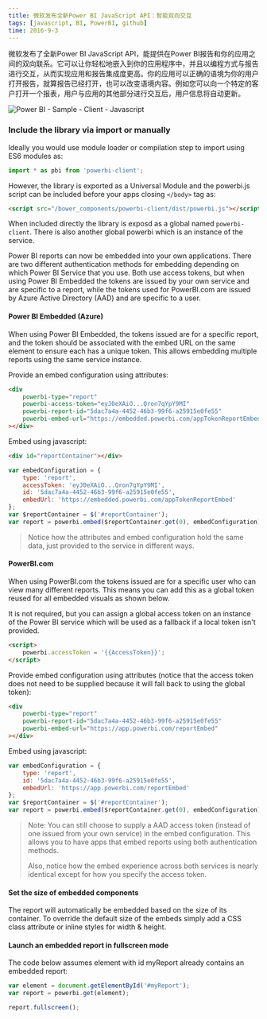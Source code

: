 ```yaml
---
title: 微软发布全新Power BI JavaScript API：智能双向交互
tags: [javascript, BI, PowerBI, github]
time: 2016-9-3
---
```


微软发布了全新Power BI JavaScript API，能提供在Power BI报告和你的应用之间的双向联系。它可以让你轻松地嵌入到你的应用程序中，并且以编程方式与报告进行交互，从而实现应用和报告集成度更高。你的应用可以正确的语境为你的用户打开报告，就算报告已经打开，也可以改变语境内容。例如您可以向一个特定的客户打开一个报表，用户与应用的其他部分进行交互后，用户信息将自动更新。

![Power BI - Sample - Client - Javascript](https://raw.githubusercontent.com/xieguigang/xieguigang.github.io-hexo/master/images/ms_powerBI_js.png)

<!--more-->

### Include the library via import or manually

Ideally you would use module loader or compilation step to import using ES6 modules as:

```javascript
import * as pbi from 'powerbi-client';
```

However, the library is exported as a Universal Module and the powerbi.js script can be included before your apps closing ``</body>`` tag as:

```html
<script src="/bower_components/powerbi-client/dist/powerbi.js"></script>
```

When included directly the library is exposd as a global named ``powerbi-client``. There is also another global powerbi which is an instance of the service.

Power BI reports can now be embedded into your own applications. There are two different authentication methods for embedding depending on which Power BI Service that you use. Both use access tokens, but when using Power BI Embedded the tokens are issued by your own service and are specific to a report, while the tokens used for PowerBI.com are issued by Azure Active Directory (AAD) and are specific to a user.

#### Power BI Embedded (Azure)

When using Power BI Embedded, the tokens issued are for a specific report, and the token should be associated with the embed URL on the same element to ensure each has a unique token. This allows embedding multiple reports using the same service instance.

Provide an embed configuration using attributes:

```html
<div
    powerbi-type="report"
    powerbi-access-token="eyJ0eXAiO...Qron7qYpY9MI"
    powerbi-report-id="5dac7a4a-4452-46b3-99f6-a25915e0fe55"
    powerbi-embed-url="https://embedded.powerbi.com/appTokenReportEmbed"
></div>
```

Embed using javascript:

```html
<div id="reportContainer"></div>
```

```javascript
var embedConfiguration = {
    type: 'report',
    accessToken: 'eyJ0eXAiO...Qron7qYpY9MI',
    id: '5dac7a4a-4452-46b3-99f6-a25915e0fe55',
    embedUrl: 'https://embedded.powerbi.com/appTokenReportEmbed'
};
var $reportContainer = $('#reportContainer');
var report = powerbi.embed($reportContainer.get(0), embedConfiguration);
```

> Notice how the attributes and embed configuration hold the same data, just provided to the service in different ways.

#### PowerBI.com

When using PowerBI.com the tokens issued are for a specific user who can view many different reports. This means you can add this as a global token reused for all embedded visuals as shown below.

It is not required, but you can assign a global access token on an instance of the Power BI service which will be used as a fallback if a local token isn't provided.

```html
<script>
    powerbi.accessToken = '{{AccessToken}}';
</script>
```

Provide embed configuration using attributes (notice that the access token does not need to be supplied because it will fall back to using the global token):

```html
<div
    powerbi-type="report"
    powerbi-report-id="5dac7a4a-4452-46b3-99f6-a25915e0fe55"
    powerbi-embed-url="https://app.powerbi.com/reportEmbed"
></div>
```

Embed using javascript:

```javascript
var embedConfiguration = {
    type: 'report',
    id: '5dac7a4a-4452-46b3-99f6-a25915e0fe55',
    embedUrl: 'https://app.powerbi.com/reportEmbed'
};
var $reportContainer = $('#reportContainer');
var report = powerbi.embed($reportContainer.get(0), embedConfiguration);
```

> Note: You can still choose to supply a AAD access token (instead of one issued from your own service) in the embed configuration. This allows you to have apps that embed reports using both authentication methods.
>
> Also, notice how the embed experience across both services is nearly identical except for how you specify the access token.

#### Set the size of embedded components

The report will automatically be embedded based on the size of its container. To override the default size of the embeds simply add a CSS class attribute or inline styles for width & height.

#### Launch an embedded report in fullscreen mode

The code below assumes element with id myReport already contains an embedded report:

```javascript
var element = document.getElementById('#myReport');
var report = powerbi.get(element);

report.fullscreen();
```